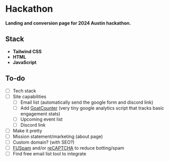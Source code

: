# Hackathon

**Landing and conversion page for 2024 Austin hackathon.**

## Stack
- **Tailwind CSS**
- **HTML**
- **JavaScript**

## To-do
- [ ] Tech stack
- [ ] Site capabilities
  - [ ] Email list (automatically send the google form and discord link)
  - [ ] Add [GoatCounter](https://github.com/arp242/goatcounter) (very tiny google analytics script that tracks basic engagement stats)
  - [ ] Upcoming event list
  - [ ] Discord link
- [ ] Make it pretty
- [ ] Mission statement/marketing (about page)
- [ ] Custom domain? (with SEO?)
- [ ] [FUSpam](https://www.whatsmyip.org/lib/fuspam-akismet-php/) and/or [reCAPTCHA](https://www.google.com/recaptcha/about/) to reduce botting/spam
- [ ] Find free email list tool to integrate